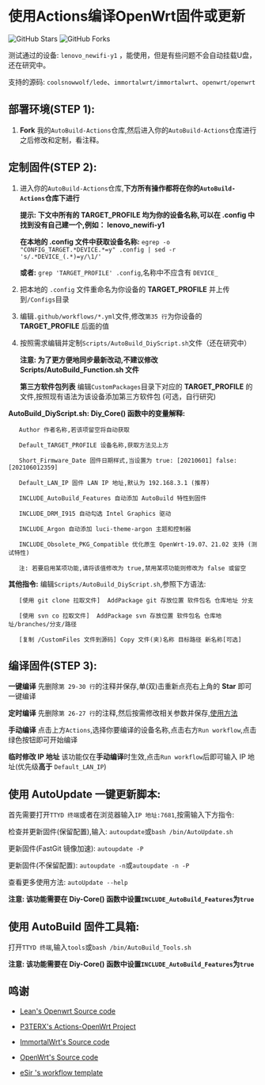 # 使用Actions编译OpenWrt固件或更新

![GitHub Stars](https://img.shields.io/github/stars/Hyy2001X/AutoBuild-Actions.svg?style=flat-square&label=Stars&logo=github)
![GitHub Forks](https://img.shields.io/github/forks/Hyy2001X/AutoBuild-Actions.svg?style=flat-square&label=Forks&logo=github)

测试通过的设备: `lenovo_newifi-y1` ，能使用，但是有些问题不会自动挂载U盘，还在研究中。

支持的源码: `coolsnowwolf/lede`、`immortalwrt/immortalwrt`、`openwrt/openwrt`

## 部署环境(STEP 1):

1.  **Fork** 我的`AutoBuild-Actions`仓库,然后进入你的`AutoBuild-Actions`仓库进行之后修改和定制，看注释。


## 定制固件(STEP 2):

1. 进入你的`AutoBuild-Actions`仓库,**下方所有操作都将在你的`AutoBuild-Actions`仓库下进行**

   **提示: 下文中所有的 TARGET_PROFILE 均为你的设备名称,可以在 .config 中找到没有自己建一个,例如： lenovo_newifi-y1**

   **在本地的 .config 文件中获取设备名称:** `egrep -o "CONFIG_TARGET.*DEVICE.*=y" .config | sed -r 's/.*DEVICE_(.*)=y/\1/'`
   
   **或者:** `grep 'TARGET_PROFILE' .config`,名称中不应含有 `DEVICE_`

2. 把本地的 `.config` 文件重命名为你设备的 **TARGET_PROFILE** 并上传到`/Configs`目录

3. 编辑`.github/workflows/*.yml`文件,修改`第35 行`为你设备的 **TARGET_PROFILE**  后面的值 

4. 按照需求编辑并定制`Scripts/AutoBuild_DiyScript.sh`文件（还在研究中）

   **注意: 为了更方便地同步最新改动,不建议修改 Scripts/AutoBuild_Function.sh 文件**

   **第三方软件包列表** 编辑`CustomPackages`目录下对应的 **TARGET_PROFILE** 的文件,按照现有语法为该设备添加第三方软件包 (可选，自行研究)

**AutoBuild_DiyScript.sh: Diy_Core() 函数中的变量解释:**
```
   Author 作者名称,若该项留空将自动获取

   Default_TARGET_PROFILE 设备名称,获取方法见上方
   
   Short_Firmware_Date 固件日期样式,当设置为 true: [20210601] false: [202106012359]
   
   Default_LAN_IP 固件 LAN IP 地址,默认为 192.168.3.1 (推荐)

   INCLUDE_AutoBuild_Features 自动添加 AutoBuild 特性到固件

   INCLUDE_DRM_I915 自动勾选 Intel Graphics 驱动

   INCLUDE_Argon 自动添加 luci-theme-argon 主题和控制器

   INCLUDE_Obsolete_PKG_Compatible 优化原生 OpenWrt-19.07、21.02 支持 (测试特性)
   
   注: 若要启用某项功能,请将该值修改为 true,禁用某项功能则修改为 false 或留空
```
**其他指令:** 编辑`Scripts/AutoBuild_DiyScript.sh`,参照下方语法:
```
   [使用 git clone 拉取文件]  AddPackage git 存放位置 软件包名 仓库地址 分支

   [使用 svn co 拉取文件]  AddPackage svn 存放位置 软件包名 仓库地址/branches/分支/路径

   [复制 /CustomFiles 文件到源码] Copy 文件(夹)名称 目标路径 新名称[可选]
```
## 编译固件(STEP 3):

   **一键编译** 先删除`第 29-30 行`的注释并保存,单(双)击重新点亮右上角的 **Star** 即可一键编译

   **定时编译** 先删除`第 26-27 行`的注释,然后按需修改相关参数并保存,[使用方法](https://www.runoob.com/w3cnote/linux-crontab-tasks.html)

   **手动编译** 点击上方`Actions`,选择你要编译的设备名称,点击右方`Run workflow`,点击绿色按钮即可开始编译
   
   **临时修改 IP 地址** 该功能仅在**手动编译**时生效,点击`Run workflow`后即可输入 IP 地址(优先级**高于** `Default_LAN_IP`)

## 使用 AutoUpdate 一键更新脚本:

   首先需要打开`TTYD 终端`或者在浏览器输入`IP 地址:7681`,按需输入下方指令:

   检查并更新固件(保留配置),输入: `autoupdate`或`bash /bin/AutoUpdate.sh`

   更新固件(FastGit 镜像加速): `autoupdate -P`

   更新固件(不保留配置): `autoupdate -n`或`autoupdate -n -P`

   查看更多使用方法: `autoUpdate --help`

   **注意: 该功能需要在 Diy-Core() 函数中设置`INCLUDE_AutoBuild_Features`为`true`**

## 使用 AutoBuild 固件工具箱:

   打开`TTYD 终端`,输入`tools`或`bash /bin/AutoBuild_Tools.sh`

   **注意: 该功能需要在 Diy-Core() 函数中设置`INCLUDE_AutoBuild_Features`为`true`**

## 鸣谢

   - [Lean's Openwrt Source code](https://github.com/coolsnowwolf/lede)

   - [P3TERX's Actions-OpenWrt Project](https://github.com/P3TERX/Actions-OpenWrt)

   - [ImmortalWrt's Source code](https://github.com/immortalwrt)
   
   - [OpenWrt's Source code](https://github.com/OpenWrt/OpenWrt)

   - [eSir 's workflow template](https://github.com/esirplayground/AutoBuild-OpenWrt/blob/master/.github/workflows/Build_OP_x86_64.yml)

